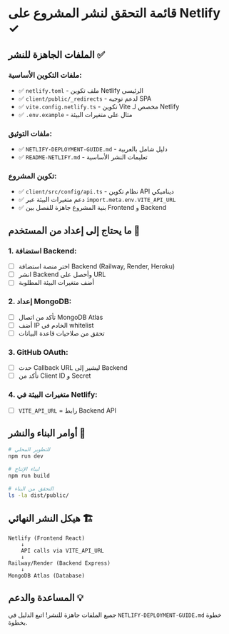 # قائمة التحقق لنشر المشروع على Netlify ✓

## الملفات الجاهزة للنشر ✅

### ملفات التكوين الأساسية:
- ✅ `netlify.toml` - ملف تكوين Netlify الرئيسي
- ✅ `client/public/_redirects` - لدعم توجيه SPA
- ✅ `vite.config.netlify.ts` - تكوين Vite مخصص لـ Netlify
- ✅ `.env.example` - مثال على متغيرات البيئة

### ملفات التوثيق:
- ✅ `NETLIFY-DEPLOYMENT-GUIDE.md` - دليل شامل بالعربية
- ✅ `README-NETLIFY.md` - تعليمات النشر الأساسية

### تكوين المشروع:
- ✅ `client/src/config/api.ts` - نظام تكوين API ديناميكي
- ✅ دعم متغيرات البيئة عبر `import.meta.env.VITE_API_URL`
- ✅ بنية المشروع جاهزة للفصل بين Frontend و Backend

## ما يحتاج إلى إعداد من المستخدم 📝

### 1. استضافة Backend:
- [ ] اختر منصة استضافة Backend (Railway, Render, Heroku)
- [ ] انشر Backend وأحصل على URL
- [ ] أضف متغيرات البيئة المطلوبة

### 2. إعداد MongoDB:
- [ ] تأكد من اتصال MongoDB Atlas
- [ ] أضف IP الخادم في whitelist
- [ ] تحقق من صلاحيات قاعدة البيانات

### 3. GitHub OAuth:
- [ ] حدث Callback URL ليشير إلى Backend
- [ ] تأكد من Client ID و Secret

### 4. متغيرات البيئة في Netlify:
- [ ] `VITE_API_URL` = رابط Backend API

## أوامر البناء والنشر 🚀

```bash
# للتطوير المحلي
npm run dev

# لبناء الإنتاج
npm run build

# التحقق من البناء
ls -la dist/public/
```

## هيكل النشر النهائي 🏗️

```
Netlify (Frontend React)
    ↓
    API calls via VITE_API_URL
    ↓
Railway/Render (Backend Express)
    ↓
MongoDB Atlas (Database)
```

## المساعدة والدعم 💡

جميع الملفات جاهزة للنشر! اتبع الدليل في `NETLIFY-DEPLOYMENT-GUIDE.md` خطوة بخطوة.